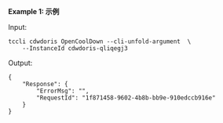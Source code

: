 **Example 1: 示例**



Input: 

```
tccli cdwdoris OpenCoolDown --cli-unfold-argument  \
    --InstanceId cdwdoris-qliqegj3
```

Output: 
```
{
    "Response": {
        "ErrorMsg": "",
        "RequestId": "1f871458-9602-4b8b-bb9e-910edccb916e"
    }
}
```

